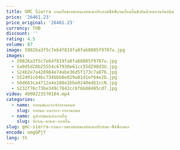 ```yaml
---
title: GMC Sierra ถาดเก็บของสแตนเลสอเนกประสงค์4x4ถาดเลื่อนลิ้นชักสินค้าทนทานกันสนิม
price: '26461.23'
price_original: '26461.23'
currency: THB
discount: ''
rating: 4.5
volume: 87
image: S9826a3f5c7e64f819fa8fa68805f9707u.jpg
images:
  - S9826a3f5c7e64f819fa8fa68805f9707u.jpg
  - Sa9d5d28b25554c67930e61cc55d298d3U.jpg
  - S24b2e7a428984e74abe36d5f173c7a876.jpg
  - S52491c64bc734bbb8e829a01d1ef64e2b.jpg
  - S0d663ca4712a4e188e2bbe0240ed61ccN.jpg
  - S232f76c73be349c7842cc6f6b08485cd7.jpg
video: 4000223570104.mp4
categories:
  - name: รถยนต์และรถจักรยานยนต์
    slug: รถยนต-และรถจ-กรยานยนต
  - name: อุปกรณ์ตกแต่งภายใน
    slug: ปกรณ-ตกแต-งภายใน
slug: gmc-sierra-ถาดเก-บของสแตนเลสอเนกประสงค-4x4ถาดเล
encode: omgQPjY
lang: th
---
```

  